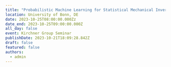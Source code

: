 ```yaml
---
title: "Probabilistic Machine Learning for Statistical Mechanical Inverse Problems"
location: University of Bonn, DE 
date: 2023-10-25T08:00:00.000Zz
date_end: 2023-10-25T09:00:00.000Z
all_day: false
event: Kirchner Group Seminar
publishDate: 2023-10-21T18:09:28.842Z
draft: false
featured: false
authors:
  - admin
---
```

